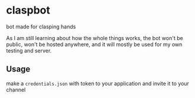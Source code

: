 # claspbot
bot made for clasping hands

As I am still learning about how the whole things works, the bot won't be public, won't be hosted anywhere, and it will mostly be used for my own testing and server.

## Usage
make a `credentials.json` with token to your application and invite it to your channel
